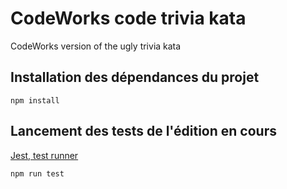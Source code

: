 # CodeWorks code trivia kata
CodeWorks version of the ugly trivia kata

## Installation des dépendances du projet
```
npm install
```

## Lancement des tests de l'édition en cours
[Jest, test runner](https://jestjs.io/docs/en/getting-started.html)
```
npm run test
```